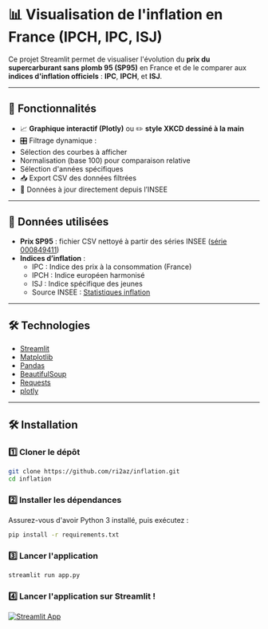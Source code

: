 # 📊 Visualisation de l'inflation en France (IPCH, IPC, ISJ)

Ce projet Streamlit permet de visualiser l'évolution du **prix du supercarburant sans plomb 95 (SP95)** en France et de le comparer aux **indices d'inflation officiels** : **IPC**, **IPCH**, et **ISJ**.

---

## 🚀 Fonctionnalités

- 📈 **Graphique interactif (Plotly)** ou ✏️ **style XKCD dessiné à la main**
- 🎛️ Filtrage dynamique :
- Sélection des courbes à afficher
- Normalisation (base 100) pour comparaison relative
- Sélection d'années spécifiques
- 📥 Export CSV des données filtrées
- 📆 Données à jour directement depuis l’INSEE

---

## 🔢 Données utilisées

- **Prix SP95** : fichier CSV nettoyé à partir des séries INSEE ([série 000849411](https://www.insee.fr/fr/statistiques/serie/000849411))
- **Indices d’inflation** :
  - IPC : Indice des prix à la consommation (France)
  - IPCH : Indice européen harmonisé
  - ISJ : Indice spécifique des jeunes
  - Source INSEE : [Statistiques inflation](https://www.insee.fr/fr/statistiques/8558558)

---

## 🛠️ Technologies

- [Streamlit](https://streamlit.io/)
- [Matplotlib](https://matplotlib.org/)
- [Pandas](https://pandas.pydata.org/)
- [BeautifulSoup](https://www.crummy.com/software/BeautifulSoup/)
- [Requests](https://docs.python-requests.org/)
- [plotly](https://plotly.com//)

---


## 🛠️ Installation
### 1️⃣ Cloner le dépôt
```sh
git clone https://github.com/ri2az/inflation.git
cd inflation
```

### 2️⃣ Installer les dépendances
Assurez-vous d'avoir Python 3 installé, puis exécutez :
```sh
pip install -r requirements.txt
```

### 3️⃣ Lancer l'application
```sh
streamlit run app.py
```

### 4️⃣ Lancer l'application sur Streamlit !

[![Streamlit App](https://static.streamlit.io/badges/streamlit_badge_black_white.svg)](https://riaaz-inflation.streamlit.app//)
